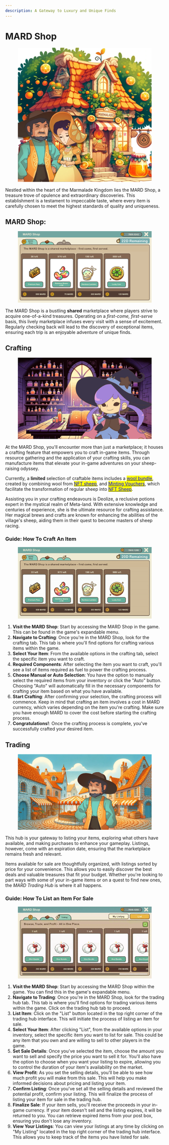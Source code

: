 ```yaml
---
description: A Gateway to Luxury and Unique Finds
---
```


# MARD Shop

<figure><img src="../.gitbook/assets/1_uwE5HbJIeeIXMQI3y0sR6Q.webp" alt=""><figcaption></figcaption></figure>

Nestled within the heart of the Marmalade Kingdom lies the MARD Shop, a treasure trove of opulence and extraordinary discoveries. This establishment is a testament to impeccable taste, where every item is carefully chosen to meet the highest standards of quality and uniqueness.

##

## **MARD Shop:**

<figure><img src="../.gitbook/assets/Untitled (46).png" alt=""><figcaption></figcaption></figure>

The MARD Shop is a bustling **shared** marketplace where players strive to acquire one-of-a-kind treasures. Operating on a _first-come, first-serve_ basis, this lively marketplace infuses every visit with a sense of excitement. Regularly checking back will lead to the discovery of exceptional items, ensuring each trip is an enjoyable adventure of unique finds.





## Crafting

<figure><img src="../.gitbook/assets/Untitled (34) (1).png" alt=""><figcaption></figcaption></figure>

At the MARD Shop, you'll encounter more than just a marketplace; it houses a crafting feature that empowers you to craft in-game items. Through resource gathering and the application of your crafting skills, you can manufacture items that elevate your in-game adventures on your sheep-raising odyssey.



Currently, a **limited** selection of craftable items includes a [<mark style="color:blue;">wool bundle</mark>](consumable-items.md), created by combining wool from [<mark style="color:blue;">NFT sheep</mark>](../web-3.0/playing-sheepfarm-with-nfts.md), and [<mark style="color:blue;">Minting Vouchers</mark>](consumable-items.md), which facilitate the transformation of regular sheep into [<mark style="color:blue;">NFT Sheep</mark>](../web-3.0/playing-sheepfarm-with-nfts.md).



Assisting you in your crafting endeavours is Deolize, a reclusive potions expert in the mystical realm of Meta-land. With extensive knowledge and centuries of experience, she is the ultimate resource for crafting assistance. Her magical brews and crafts are known for enhancing the abilities of the village's sheep, aiding them in their quest to become masters of sheep racing.



### Guide: How To Craft An Item

<figure><img src="../.gitbook/assets/CraftWoolBundle-gif.gif" alt=""><figcaption></figcaption></figure>

1. **Visit the MARD Shop**: Start by accessing the MARD Shop in the game. This can be found in the game's expandable menu.
2. **Navigate to Crafting**: Once you're in the MARD Shop, look for the crafting tab. This tab is where you'll find options for crafting various items within the game.
3. **Select Your Item**: From the available options in the crafting tab, select the specific item you want to craft.&#x20;
4. **Required Components**: After selecting the item you want to craft, you'll see a list of items required as fuel to power the crafting process.&#x20;
5. **Choose Manual or Auto Selection**: You have the option to manually select the required items from your inventory or click the "Auto" button. Choosing "Auto" will automatically fill in the necessary components for crafting your item based on what you have available.
6. **Start Crafting**: After confirming your selection, the crafting process will commence. Keep in mind that crafting an item involves a cost in MARD currency, which varies depending on the item you're crafting. Make sure you have enough MARD to cover the cost before starting the crafting process.
7. **Congratulations!**: Once the crafting process is complete, you've successfully crafted your desired item.



## **Trading**

<figure><img src="../.gitbook/assets/Untitled (35) (1).png" alt=""><figcaption></figcaption></figure>

This hub is your gateway to listing your items, exploring what others have available, and making purchases to enhance your gameplay. Listings, however, come with an expiration date, ensuring that the marketplace remains fresh and relevant.



Items available for sale are thoughtfully organized, with listings sorted by price for your convenience. This allows you to easily discover the best deals and valuable treasures that fit your budget. Whether you're looking to part ways with some of your in-game items or on a quest to find new ones, the _MARD Trading Hub_ is where it all happens.



### Guide: How To List an Item For Sale

<figure><img src="../.gitbook/assets/Listanitemforsaleintradinghub-ezgif.com-video-to-gif-converter.gif" alt=""><figcaption></figcaption></figure>

1. **Visit the MARD Shop**: Start by accessing the MARD Shop within the game. You can find this in the game's expandable menu.
2. **Navigate to Trading**: Once you're in the MARD Shop, look for the trading hub tab. This tab is where you'll find options for trading various items within the game. Click on the trading hub tab to proceed.
3. **List Item**: Click on the "List" button located in the top right corner of the trading hub interface. This will initiate the process of listing an item for sale.
4. **Select Your Item**: After clicking "List", from the available options in your inventory, select the specific item you want to list for sale. This could be any item that you own and are willing to sell to other players in the game.
5. **Set Sale Details**: Once you've selected the item, choose the amount you want to sell and specify the price you want to sell it for. You'll also have the option to choose when you want your listing to expire, allowing you to control the duration of your item's availability on the market.
6. **View Profit**: As you set the selling details, you'll be able to see how much profit you will make from this sale. This will help you make informed decisions about pricing and listing your item.
7. **Confirm Listing**: Once you've set all the selling details and reviewed the potential profit, confirm your listing. This will finalize the process of listing your item for sale in the trading hub.
8. **Finalize Sale**: If your item sells, you'll receive the proceeds in your in-game currency. If your item doesn't sell and the listing expires, it will be returned to you. You can retrieve expired items from your post box, ensuring you don't lose any inventory.
9. **View Your Listings**: You can view your listings at any time by clicking on "My Listing" located in the top right corner of the trading hub interface. This allows you to keep track of the items you have listed for sale.
